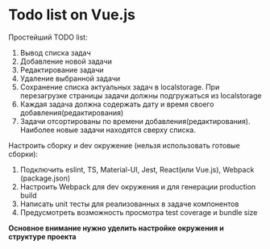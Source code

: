 # Todo list on Vue.js

Простейший TODO list:
1. Вывод списка задач
2. Добавление новой задачи
3. Редактирование задачи
3. Удаление выбранной задачи
4. Сохранение  списка актуальных задач в localstorage. При перезагрузке страницы задачи должны подгружаться из localstorage
5. Каждая задача должна содержать дату и время своего добавления(редактирования)
6. Задачи отсортированы по времени добавления(редактирования). Наиболее новые задачи находятся сверху списка.
   
Настроить сборку и dev  окружение (нельзя использовать готовые сборки):
1. Подключить eslint, TS, Material-UI, Jest, React(или Vue.js), Webpack (package.json) 
2. Настроить Webpack для dev окружения и для генерации production build
3. Написать unit тесты для реализованных в задаче компонентов
4. Предусмотреть возможность просмотра test coverage и bundle size

**Основное внимание нужно уделить настройке окружения и структуре проекта**
